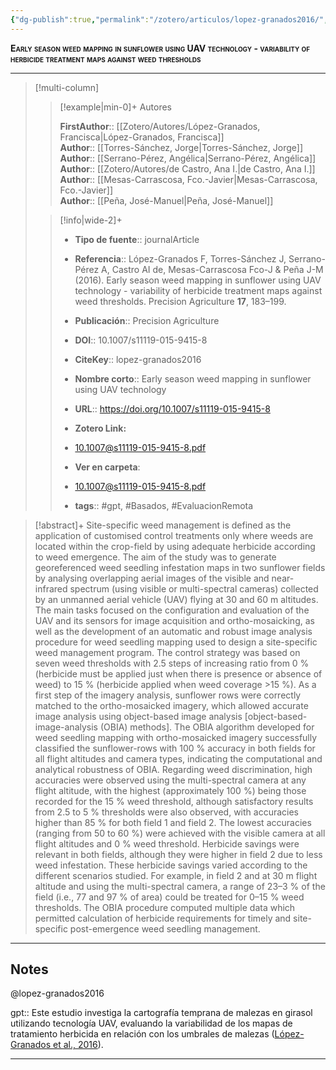 ```yaml
---
{"dg-publish":true,"permalink":"/zotero/articulos/lopez-granados2016/","title":"Early season weed mapping in sunflower using UAV technology - variability of herbicide treatment maps against weed thresholds","tags":["#zotero"]}
---
```



<span style="font-variant:small-caps; font-weight: bold;">Early season weed mapping in sunflower using UAV technology - variability of herbicide treatment maps against weed thresholds</span>

---


> [!multi-column]
>
>> [!example|min-0]+ Autores
>> 
>> **FirstAuthor**:: [[Zotero/Autores/López-Granados, Francisca\|López-Granados, Francisca]]  
>> **Author**:: [[Torres-Sánchez, Jorge\|Torres-Sánchez, Jorge]]  
>> **Author**:: [[Serrano-Pérez, Angélica\|Serrano-Pérez, Angélica]]  
>> **Author**:: [[Zotero/Autores/de Castro, Ana I.\|de Castro, Ana I.]]  
>> **Author**:: [[Mesas-Carrascosa, Fco.-Javier\|Mesas-Carrascosa, Fco.-Javier]]  
>> **Author**:: [[Peña, José-Manuel\|Peña, José-Manuel]]  
 >
>
>> [!info|wide-2]+
>>
>> - **Tipo de fuente**:: journalArticle
>> - **Referencia**:: López-Granados F, Torres-Sánchez J, Serrano-Pérez A, Castro AI de, Mesas-Carrascosa Fco-J & Peña J-M (2016). Early season weed mapping in sunflower using UAV technology - variability of herbicide treatment maps against weed thresholds. Precision Agriculture **17**, 183–199.
>> - **Publicación**:: Precision Agriculture
>> - **DOI**:: 10.1007/s11119-015-9415-8
>> - **CiteKey**:: lopez-granados2016
>> - **Nombre corto**:: Early season weed mapping in sunflower using UAV technology
>> - **URL**:: https://doi.org/10.1007/s11119-015-9415-8
>> - **Zotero Link:** 
>> - [10.1007@s11119-015-9415-8.pdf](zotero://select/library/items/W9635AYQ)
>>
>> - **Ver en carpeta**: 
>> - [10.1007@s11119-015-9415-8.pdf](file://J:\OneDrive\Articulos\10.1007@s11119-015-9415-8.pdf)
>> - **tags**:: #gpt, #Basados, #EvaluacionRemota



> [!abstract]+ 
>Site-specific weed management is defined as the application of customised control treatments only where weeds are located within the crop-field by using adequate herbicide according to weed emergence. The aim of the study was to generate georeferenced weed seedling infestation maps in two sunflower fields by analysing overlapping aerial images of the visible and near-infrared spectrum (using visible or multi-spectral cameras) collected by an unmanned aerial vehicle (UAV) flying at 30 and 60 m altitudes. The main tasks focused on the configuration and evaluation of the UAV and its sensors for image acquisition and ortho-mosaicking, as well as the development of an automatic and robust image analysis procedure for weed seedling mapping used to design a site-specific weed management program. The control strategy was based on seven weed thresholds with 2.5 steps of increasing ratio from 0 % (herbicide must be applied just when there is presence or absence of weed) to 15 % (herbicide applied when weed coverage >15 %). As a first step of the imagery analysis, sunflower rows were correctly matched to the ortho-mosaicked imagery, which allowed accurate image analysis using object-based image analysis [object-based-image-analysis (OBIA) methods]. The OBIA algorithm developed for weed seedling mapping with ortho-mosaicked imagery successfully classified the sunflower-rows with 100 % accuracy in both fields for all flight altitudes and camera types, indicating the computational and analytical robustness of OBIA. Regarding weed discrimination, high accuracies were observed using the multi-spectral camera at any flight altitude, with the highest (approximately 100 %) being those recorded for the 15 % weed threshold, although satisfactory results from 2.5 to 5 % thresholds were also observed, with accuracies higher than 85 % for both field 1 and field 2. The lowest accuracies (ranging from 50 to 60 %) were achieved with the visible camera at all flight altitudes and 0 % weed threshold. Herbicide savings were relevant in both fields, although they were higher in field 2 due to less weed infestation. These herbicide savings varied according to the different scenarios studied. For example, in field 2 and at 30 m flight altitude and using the multi-spectral camera, a range of 23–3 % of the field (i.e., 77 and 97 % of area) could be treated for 0–15 % weed thresholds. The OBIA procedure computed multiple data which permitted calculation of herbicide requirements for timely and site-specific post-emergence weed seedling management.


--- 

## Notes

@lopez-granados2016

gpt:: Este estudio investiga la cartografía temprana de malezas en girasol utilizando tecnología UAV, evaluando la variabilidad de los mapas de tratamiento herbicida en relación con los umbrales de malezas ([López-Granados et al., 2016](zotero://select/library/items/EARENHNK)).






---







